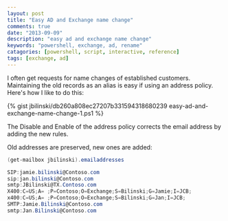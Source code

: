 ```yaml
---
layout: post
title: "Easy AD and Exchange name change"
comments: true
date: "2013-09-09"
description: "easy ad and exchange name change"
keywords: "powershell, exchange, ad, rename"
catagories: [powershell, script, interactive, reference]
tags: [exchange, ad]
---
```

I often get requests for name changes of established customers. Maintaining the old records as an alias is easy if using an address policy. Here's how I like to do this:

{% gist jbilinski/db260a808ec27207b331594318680239 easy-ad-and-exchange-name-change-1.ps1 %}

The Disable and Enable of the address policy corrects the email address by adding the new rules.

Old addresses are preserved, new ones are added:

```PowerShell
(get-mailbox jbilinski).emailaddresses

SIP:jamie.bilinski@Contoso.com
sip:jan.bilinski@Contoso.com
smtp:JBilinski@TX.Contoso.com
X400:C=US;A= ;P=Contoso;O=Exchange;S=Bilinski;G=Jamie;I=JCB;
x400:C=US;A= ;P=Contoso;O=Exchange;S=Bilinski;G=Jan;I=JCB;
SMTP:Jamie.Bilinski@Contoso.com
smtp:Jan.Bilinski@Contoso.com

```

